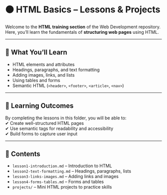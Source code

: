 # 🟠 HTML Basics – Lessons & Projects

Welcome to the **HTML training section** of the Web Development repository.  
Here, you’ll learn the fundamentals of **structuring web pages** using HTML.

---

## 📖 What You’ll Learn
- HTML elements and attributes  
- Headings, paragraphs, and text formatting  
- Adding images, links, and lists  
- Using tables and forms  
- Semantic HTML (`<header>`, `<footer>`, `<article>`, `<nav>`)  

---

## 🚀 Learning Outcomes
By completing the lessons in this folder, you will be able to:  
✔ Create well-structured HTML pages  
✔ Use semantic tags for readability and accessibility  
✔ Build forms to capture user input  

---

## 📂 Contents
- `lesson1-introduction.md` – Introduction to HTML  
- `lesson2-text-formatting.md` – Headings, paragraphs, lists  
- `lesson3-links-images.md` – Adding links and images  
- `lesson4-forms-tables.md` – Forms and tables  
- `projects/` – Mini HTML projects to practice skills  
